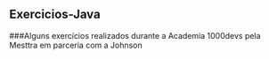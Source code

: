 ## Exercicios-Java

###Alguns exercícios realizados durante a Academia 1000devs pela Mesttra em parceria com a Johnson
